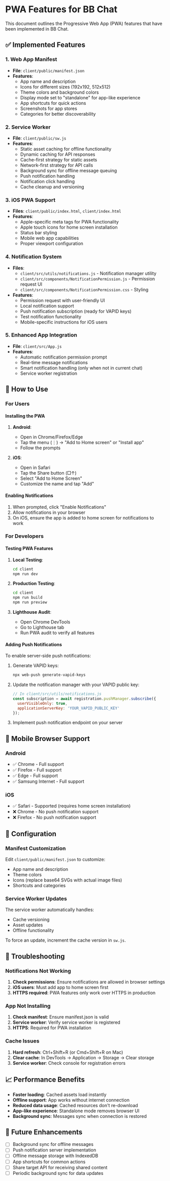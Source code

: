 # PWA Features for BB Chat

This document outlines the Progressive Web App (PWA) features that have been implemented in BB Chat.

## ✅ Implemented Features

### 1. Web App Manifest
- **File**: `client/public/manifest.json`
- **Features**:
  - App name and description
  - Icons for different sizes (192x192, 512x512)
  - Theme colors and background colors
  - Display mode set to "standalone" for app-like experience
  - App shortcuts for quick actions
  - Screenshots for app stores
  - Categories for better discoverability

### 2. Service Worker
- **File**: `client/public/sw.js`
- **Features**:
  - Static asset caching for offline functionality
  - Dynamic caching for API responses
  - Cache-first strategy for static assets
  - Network-first strategy for API calls
  - Background sync for offline message queuing
  - Push notification handling
  - Notification click handling
  - Cache cleanup and versioning

### 3. iOS PWA Support
- **Files**: `client/public/index.html`, `client/index.html`
- **Features**:
  - Apple-specific meta tags for PWA functionality
  - Apple touch icons for home screen installation
  - Status bar styling
  - Mobile web app capabilities
  - Proper viewport configuration

### 4. Notification System
- **Files**: 
  - `client/src/utils/notifications.js` - Notification manager utility
  - `client/src/components/NotificationPermission.js` - Permission request UI
  - `client/src/components/NotificationPermission.css` - Styling
- **Features**:
  - Permission request with user-friendly UI
  - Local notification support
  - Push notification subscription (ready for VAPID keys)
  - Test notification functionality
  - Mobile-specific instructions for iOS users

### 5. Enhanced App Integration
- **File**: `client/src/App.js`
- **Features**:
  - Automatic notification permission prompt
  - Real-time message notifications
  - Smart notification handling (only when not in current chat)
  - Service worker registration

## 🚀 How to Use

### For Users

#### Installing the PWA
1. **Android**: 
   - Open in Chrome/Firefox/Edge
   - Tap the menu (⋮) → "Add to Home screen" or "Install app"
   - Follow the prompts

2. **iOS**:
   - Open in Safari
   - Tap the Share button (□↑)
   - Select "Add to Home Screen"
   - Customize the name and tap "Add"

#### Enabling Notifications
1. When prompted, click "Enable Notifications"
2. Allow notifications in your browser
3. On iOS, ensure the app is added to home screen for notifications to work

### For Developers

#### Testing PWA Features
1. **Local Testing**:
   ```bash
   cd client
   npm run dev
   ```

2. **Production Testing**:
   ```bash
   cd client
   npm run build
   npm run preview
   ```

3. **Lighthouse Audit**:
   - Open Chrome DevTools
   - Go to Lighthouse tab
   - Run PWA audit to verify all features

#### Adding Push Notifications
To enable server-side push notifications:

1. Generate VAPID keys:
   ```bash
   npx web-push generate-vapid-keys
   ```

2. Update the notification manager with your VAPID public key:
   ```javascript
   // In client/src/utils/notifications.js
   const subscription = await registration.pushManager.subscribe({
     userVisibleOnly: true,
     applicationServerKey: 'YOUR_VAPID_PUBLIC_KEY'
   });
   ```

3. Implement push notification endpoint on your server

## 📱 Mobile Browser Support

### Android
- ✅ Chrome - Full support
- ✅ Firefox - Full support  
- ✅ Edge - Full support
- ✅ Samsung Internet - Full support

### iOS
- ✅ Safari - Supported (requires home screen installation)
- ❌ Chrome - No push notification support
- ❌ Firefox - No push notification support

## 🔧 Configuration

### Manifest Customization
Edit `client/public/manifest.json` to customize:
- App name and description
- Theme colors
- Icons (replace base64 SVGs with actual image files)
- Shortcuts and categories

### Service Worker Updates
The service worker automatically handles:
- Cache versioning
- Asset updates
- Offline functionality

To force an update, increment the cache version in `sw.js`.

## 🐛 Troubleshooting

### Notifications Not Working
1. **Check permissions**: Ensure notifications are allowed in browser settings
2. **iOS users**: Must add app to home screen first
3. **HTTPS required**: PWA features only work over HTTPS in production

### App Not Installing
1. **Check manifest**: Ensure manifest.json is valid
2. **Service worker**: Verify service worker is registered
3. **HTTPS**: Required for PWA installation

### Cache Issues
1. **Hard refresh**: Ctrl+Shift+R (or Cmd+Shift+R on Mac)
2. **Clear cache**: In DevTools → Application → Storage → Clear storage
3. **Service worker**: Check console for registration errors

## 📈 Performance Benefits

- **Faster loading**: Cached assets load instantly
- **Offline support**: App works without internet connection
- **Reduced data usage**: Cached resources don't re-download
- **App-like experience**: Standalone mode removes browser UI
- **Background sync**: Messages sync when connection is restored

## 🔮 Future Enhancements

- [ ] Background sync for offline messages
- [ ] Push notification server implementation
- [ ] Offline message storage with IndexedDB
- [ ] App shortcuts for common actions
- [ ] Share target API for receiving shared content
- [ ] Periodic background sync for data updates
